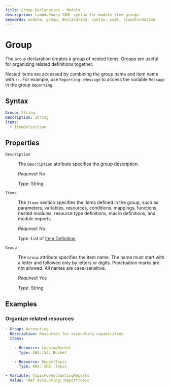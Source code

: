 ```yaml
---
title: Group Declaration - Module
description: LambdaSharp YAML syntax for module item groups
keywords: module, group, declaration, syntax, yaml, cloudformation
---
```

# Group

The `Group` declaration creates a group of nested items. Groups are useful for organizing related definitions together.

Nested items are accessed by combining the group name and item name with `::`. For example, use `Reporting::Message` to access the variable `Message` in the group `Reporting`.

## Syntax

```yaml
Group: String
Description: String
Items:
  - ItemDefinition
```

## Properties

<dl>

<dt><code>Description</code></dt>
<dd>

The <code>Description</code> attribute specifies the group description.

<i>Required</i>: No

<i>Type</i>: String
</dd>

<dt><code>Items</code></dt>
<dd>

The <code>Items</code> section specifies the items defined in the group, such as parameters, variables, resources, conditions, mappings, functions, nested modules, resource type definitions, macro definitions, and module imports.

<i>Required:</i> No

<i>Type:</i> List of [Item Definition](Module-Items.md)
</dd>

<dt><code>Group</code></dt>
<dd>

The <code>Group</code> attribute specifies the item name. The name must start with a letter and followed only by letters or digits. Punctuation marks are not allowed. All names are case-sensitive.

<i>Required</i>: Yes

<i>Type</i>: String
</dd>

</dl>


## Examples

### Organize related resources

```yaml
- Group: Accounting
  Description: Resources for accounting capabilities
  Items:

    - Resource: LoggingBucket
      Type: AWS::S3::Bucket

    - Resource: ReportTopic
      Type: AWS::SNS::Topic

- Variable: TopicForAccountingReports
  Value: !Ref Accounting::ReportTopic
```

